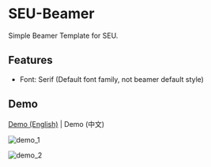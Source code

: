 # SEU-Beamer
Simple Beamer Template for SEU.

## Features
- Font: Serif (Default font family, not beamer default style)

## Demo

[Demo (English)]() | Demo (中文)

![demo_1](C:\Users\12647\Desktop\SEU-Beamer\demo\demo_1.png)

![demo_2](C:\Users\12647\Desktop\SEU-Beamer\demo\demo_2.png)
